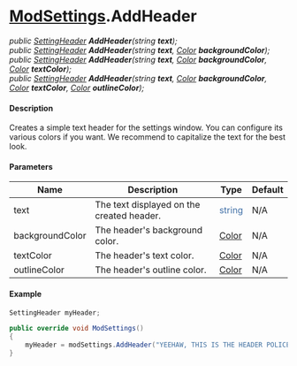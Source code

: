 # [ModSettings](API/MSCLoader/ModSettings.md).AddHeader

*public [SettingHeader](API/MSCLoader/SettingHeader.md) <b>AddHeader</b>(string <b>text</b>);*  
*public [SettingHeader](API/MSCLoader/SettingHeader.md) <b>AddHeader</b>(string <b>text</b>, [Color](https://docs.unity3d.com/500/Documentation/ScriptReference/Color.html) <b>backgroundColor</b>);*  
*public [SettingHeader](API/MSCLoader/SettingHeader.md) <b>AddHeader</b>(string <b>text</b>, [Color](https://docs.unity3d.com/500/Documentation/ScriptReference/Color.html) <b>backgroundColor</b>, [Color](https://docs.unity3d.com/500/Documentation/ScriptReference/Color.html) <b>textColor</b>);*  
*public [SettingHeader](API/MSCLoader/SettingHeader.md) <b>AddHeader</b>(string <b>text</b>, [Color](https://docs.unity3d.com/500/Documentation/ScriptReference/Color.html) <b>backgroundColor</b>, [Color](https://docs.unity3d.com/500/Documentation/ScriptReference/Color.html) <b>textColor</b>, [Color](https://docs.unity3d.com/500/Documentation/ScriptReference/Color.html) <b>outlineColor</b>);*  

#### Description

Creates a simple text header for the settings window. You can configure its various colors if you want. We recommend to capitalize the text for the best look.

#### Parameters

Name | Description | Type | Default
---- | ----------- | ---- | -------
text | The text displayed on the created header. | <font color=#4170a7>string</font> | N/A
backgroundColor | The header's background color. | [Color](https://docs.unity3d.com/500/Documentation/ScriptReference/Color.html) | N/A
textColor | The header's text color. | [Color](https://docs.unity3d.com/500/Documentation/ScriptReference/Color.html) | N/A
outlineColor | The header's outline color. | [Color](https://docs.unity3d.com/500/Documentation/ScriptReference/Color.html) | N/A

#### Example

```csharp
SettingHeader myHeader;

public override void ModSettings()
{
    myHeader = modSettings.AddHeader("YEEHAW, THIS IS THE HEADER POLICE!");
}
```